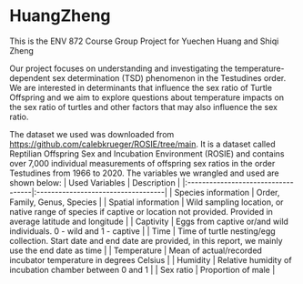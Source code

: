 # HuangZheng
This is the ENV 872 Course Group Project for Yuechen Huang and Shiqi Zheng

Our project focuses on understanding and investigating the temperature-dependent sex determination (TSD) phenomenon in the Testudines order. We are interested in determinants that influence the sex ratio of Turtle Offspring and we aim to explore questions about temperature impacts on the sex ratio of turtles and other factors that may also influence the sex ratio.

The dataset we used was downloaded from <https://github.com/calebkrueger/ROSIE/tree/main>. It is a dataset called Reptilian Offspring Sex and Incubation Environment (ROSIE) and contains over 7,000 individual measurements of offspring sex ratios in the order Testudines from 1966 to 2020. The variables we wrangled and used are shown below: 
| Used Variables      | Description                                                                            |
|:-----------------------------------|:-----------------------------------|
| Species information | Order, Family, Genus, Species                                                          |
| Spatial information | Wild sampling location, or native range of species if captive or location not provided. Provided in average latitude and longitude |
| Captivity           | Eggs from captive or/and wild individuals. 0 - wild and 1 - captive                                              |
| Time                | Time of turtle nesting/egg collection. Start date and end date are provided, in this report, we mainly use the end date as time                         |
| Temperature         | Mean of actual/recorded incubator temperature in degrees Celsius                       |
| Humidity            | Relative humidity of incubation chamber between 0 and 1                                |
| Sex ratio           | Proportion of male                                                                     |
